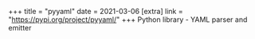 +++
title = "pyyaml"
date = 2021-03-06
[extra]
link = "https://pypi.org/project/pyyaml/"
+++
Python library - YAML parser and emitter

